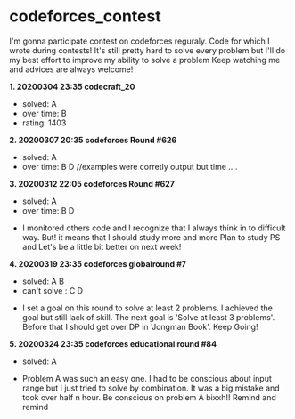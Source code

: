 # codeforces_contest
I'm gonna participate contest on codeforces reguraly. Code for which I wrote during contests!
It's still pretty hard to solve every problem but I'll do my best effort to improve my ability to solve a problem
Keep watching me and advices are always welcome!

__1. 20200304 23:35 codecraft_20__
- solved: A
- over time: B
- rating: 1403

__2. 20200307 20:35 codeforces Round #626__
- solved: A
- over time: B D //examples were corretly output but time ....

__3. 20200312 22:05 codeforces Round #627__
- solved: A
- over time: B D
* I monitored others code and I recognize that I always think in to difficult way. But! it means that I should study more and more
Plan to study PS and Let's be a little bit better on next week! 

__4. 20200319 23:35 codeforces globalround #7__
- solved: A B
- can't solve : C D
* I set a goal on this round to solve at least 2 problems. I achieved the goal but still lack of skill. The next goal is 'Solve at least 3 problems'. Before that I should get over DP in 'Jongman Book'. Keep Going!

__5. 20200324 23:35 codeforces educational round #84__
- solved: A
* Problem A was such an easy one. I had to be conscious about input range but I just tried to solve by combination. It was a big mistake and took over half n hour. Be conscious on problem A bixxh!! Remind and remind
